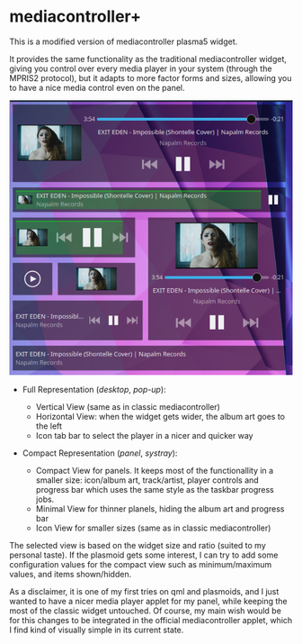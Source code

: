 # mediacontroller+
This is a modified version of mediacontroller plasma5 widget.

It provides the same functionality as the traditional mediacontroller widget, giving you control over every media player in your system (through the MPRIS2 protocol), but it adapts to more factor forms and sizes, allowing you to have a nice media control even on the panel.

![mediacontroller+ gallery](screenshot.png)

* Full Representation (_desktop_, _pop-up_):
    - Vertical View (same as in classic mediacontroller)
    - Horizontal View: when the widget gets wider, the album art goes to the left
    - Icon tab bar to select the player in a nicer and quicker way

* Compact Representation (_panel_, _systray_):
    - Compact View for panels. It keeps most of the functionallity in a smaller size: icon/album art, track/artist, player controls and progress bar which uses the same style as the taskbar progress jobs.
    - Minimal View for thinner planels, hiding the album art and progress bar
    - Icon View for smaller sizes (same as in classic mediacontroller)


The selected view is based on the widget size and ratio (suited to my personal taste). If the plasmoid gets some interest, I can try to add some configuration values for the compact view such as minimum/maximum values, and items shown/hidden.

As a disclaimer, it is one of my first tries on qml and plasmoids, and I just wanted to have a nicer media player applet for my panel, while keeping the most of the classic widget untouched. Of course, my main wish would be for this changes to be integrated in the official mediacontroller applet, which I find kind of visually simple in its current state.
